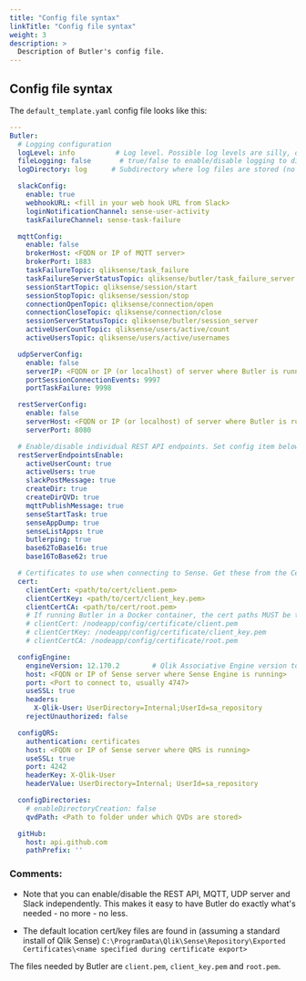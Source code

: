 ```yaml
---
title: "Config file syntax"
linkTitle: "Config file syntax"
weight: 3
description: >
  Description of Butler's config file.
---
```


<!-- {{% pageinfo %}}
This is a placeholder page that shows you how to use this template site.
{{% /pageinfo %}} -->

## Config file syntax

The `default_template.yaml` config file looks like this:

```yml
---
Butler:
  # Logging configuration
  logLevel: info          # Log level. Possible log levels are silly, debug, verbose, info, warn, error
  fileLogging: false       # true/false to enable/disable logging to disk file
  logDirectory: log      # Subdirectory where log files are stored (no trailing / )

  slackConfig:
    enable: true
    webhookURL: <fill in your web hook URL from Slack>
    loginNotificationChannel: sense-user-activity
    taskFailureChannel: sense-task-failure

  mqttConfig:
    enable: false
    brokerHost: <FQDN or IP of MQTT server>
    brokerPort: 1883
    taskFailureTopic: qliksense/task_failure
    taskFailureServerStatusTopic: qliksense/butler/task_failure_server
    sessionStartTopic: qliksense/session/start
    sessionStopTopic: qliksense/session/stop
    connectionOpenTopic: qliksense/connection/open
    connectionCloseTopic: qliksense/connection/close
    sessionServerStatusTopic: qliksense/butler/session_server
    activeUserCountTopic: qliksense/users/active/count
    activeUsersTopic: qliksense/users/active/usernames

  udpServerConfig:
    enable: false
    serverIP: <FQDN or IP (or localhost) of server where Butler is running>
    portSessionConnectionEvents: 9997
    portTaskFailure: 9998

  restServerConfig:
    enable: false
    serverHost: <FQDN or IP (or localhost) of server where Butler is running>
    serverPort: 8080

  # Enable/disable individual REST API endpoints. Set config item below to true to enable that endpoint.
  restServerEndpointsEnable:
    activeUserCount: true
    activeUsers: true
    slackPostMessage: true 
    createDir: true
    createDirQVD: true
    mqttPublishMessage: true
    senseStartTask: true
    senseAppDump: true
    senseListApps: true
    butlerping: true
    base62ToBase16: true
    base16ToBase62: true

  # Certificates to use when connecting to Sense. Get these from the Certificate Export in QMC.
  cert:
    clientCert: <path/to/cert/client.pem>
    clientCertKey: <path/to/cert/client_key.pem>
    clientCertCA: <path/to/cert/root.pem>
    # If running Butler in a Docker container, the cert paths MUST be the following
    # clientCert: /nodeapp/config/certificate/client.pem
    # clientCertKey: /nodeapp/config/certificate/client_key.pem
    # clientCertCA: /nodeapp/config/certificate/root.pem

  configEngine:
    engineVersion: 12.170.2        # Qlik Associative Engine version to use with Enigma.js. Ver 12.170.2 works with Feb 2019
    host: <FQDN or IP of Sense server where Sense Engine is running>
    port: <Port to connect to, usually 4747>
    useSSL: true
    headers:
      X-Qlik-User: UserDirectory=Internal;UserId=sa_repository
    rejectUnauthorized: false

  configQRS:
    authentication: certificates
    host: <FQDN or IP of Sense server where QRS is running>
    useSSL: true
    port: 4242
    headerKey: X-Qlik-User
    headerValue: UserDirectory=Internal; UserId=sa_repository

  configDirectories:
    # enableDirectoryCreation: false
    qvdPath: <Path to folder under which QVDs are stored>

  gitHub:
    host: api.github.com
    pathPrefix: ''
```


### Comments:

* Note that you can enable/disable the REST API, MQTT, UDP server and Slack independently. This makes it easy to have Butler do exactly what's needed - no more - no less.

* The default location cert/key files are found in (assuming a standard install of Qlik Sense) `C:\ProgramData\Qlik\Sense\Repository\Exported Certificates\<name specified during certificate export>`

The files needed by Butler are `client.pem`, `client_key.pem` and `root.pem`.
